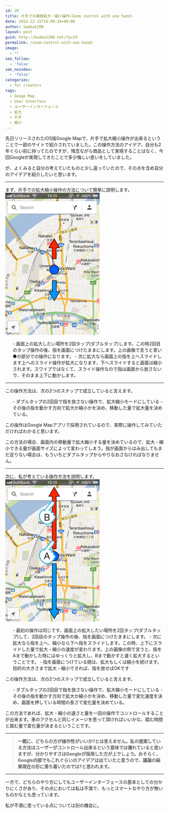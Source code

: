 ```yaml
---
id: 29
title: 片手での画面拡大・縮小操作(Zoom control with one hand)
date: 2012-12-15T16:09:34+00:00
author: kwaka1208
layout: post
guid: http://kwaka1208.net/?p=29
permalink: /zoom-control-with-one-hand/
image:
  - ""
seo_follow:
  - 'false'
seo_noindex:
  - 'false'
categories:
  - for creators
tags:
  - Googe Map
  - User Interface
  - ユーザーインターフェース
  - 拡大
  - 片手
  - 縮小
---
```

先日リリースされたiOS版Google Mapで、片手で拡大縮小操作が出来るということで一部のサイトで紹介されていました。この操作方法のアイデア、自分も2年ぐらい前に持ってたのですが、残念ながら商品として実現することはなく、今回Googleが実現してきたことで多少悔しい思いをしていました。

が、よくみると自分の考えていたものと少し違っていたので、その点を含め自分のアイデアを紹介したいと思います。
<hr>
まず、片手での拡大縮小操作の方法について簡単に説明します。
<img src="/assets/images/2012/12/1.png" alt="片手で画面拡大縮小" width="300" height="450" class="alignnone size-full wp-image-83" />
<ul>
	- 画面上の拡大したい場所を2回タップ(ダブルタップ)します。この時2回目のタップ操作の後、指を画面につけたままにします。上の画像で言うと青い●の部分での操作になります。
	- 次に拡大なら画面上の指を上へスライドします上へのスライド操作が拡大になります、下へスライドすると画面は縮小されます。スワイプではなくて、スライド操作なので指は画面から放さないで、そのまま上下に動かします。
</ul>
<hr>
この操作方法は、次の2つのステップで成立していると言えます。
<ol>
	- ダブルタップの2回目で指を放さない操作で、拡大縮小モードにしている
	- その後の指を動かす方向で拡大か縮小かを決め、移動した量で拡大量を決めている。
</ol>
この操作はGoogle Mapアプリで採用されているので、実際に操作してみていただければわかると思います。

この方法の場合、画面内の移動量で拡大縮小する量を決めているので、拡大・縮小できる量が画面サイズによって変わってしまう。指が画面からはみ出してもまだ足りない場合は、もういちどダブルタップからやりなおさなければなりません。
<hr>
次に、私が考えている操作方法を説明します。

<img src="/assets/images/2012/12/2.png" alt="片手で画面拡大・縮小" width="300" height="450" class="alignnone size-full wp-image-86" />
<ul>
	- 最初の操作は同じです、画面上の拡大したい場所を2回タップ(ダブルタップ)して、2回目のタップ操作の後、指を画面につけたままにします。
	- 次に拡大なら指を上へ、縮小なら下へ指をスライドします。この時、上下にスライドした量で拡大・縮小の速度が変わります。上の画像の例で言うと、指をAまで動かした時にはゆっくりと拡大し、Bまで動かすと速く拡大するということです。
	- 指を画面につけている間は、拡大もしくは縮小を続けます。目的の大きさまで拡大・縮小できれば、指を放せばOKです
</ul>
この操作方法は、次の2つのステップで成立していると言えます。
<ol>
	- ダブルタップの2回目で指を放さない操作で、拡大縮小モードにしている
	- その後の指を動かす方向で拡大か縮小かを決め、移動した量で変化速度を決め、画面を押している時間の長さで変化量を決めている。
</ol>

この方法であれば、拡大・縮小の速さと量を一回の操作でコントロールすることが出来ます。車のアクセルと同じイメージを思って頂ければいいかな、踏む時間と踏む量で変化量が決まるということです。
<hr>
<blockquote><strong>一概に、どちらの方が操作性がいいか?とは言えません。私の提案している方法はユーザーがコントロール出来るという意味では優れていると思いますが、分かりやすさはGoogleが採用した方が上でしょう。おそらく、Google内部でもこれぐらいのアイデアは出ていたと思うので、議論の結果現在の形に落ち着いたのでは?と思われます。</strong>
</blockquote>
<hr>
一方で、どちらのやり方にしてもユーザーインターフェースの基本としての分かりにくさがあり、その点においては私は不満で、もっとスマートなやり方が無いものかなとも思っています。

私が不満に思っている点については別の機会に。